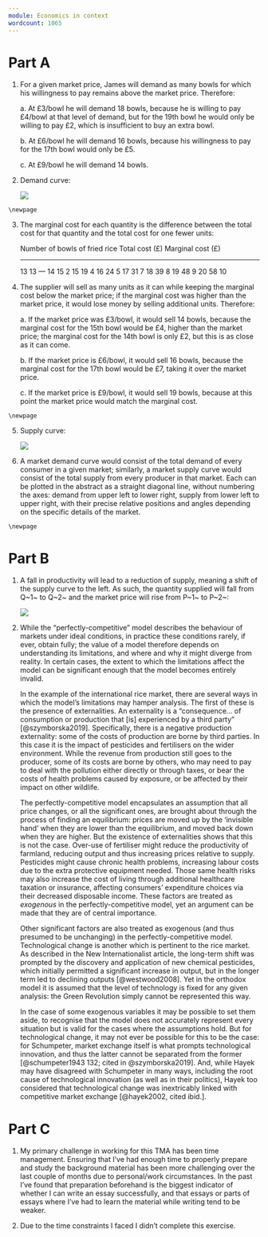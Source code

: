 ```yaml
---
module: Economics in context
wordcount: 1065
---
```


# Part A

1.  For a given market price, James will demand as many bowls for which his willingness to pay remains above the market price. Therefore:

    a.  At £3/bowl he will demand 18 bowls, because he is willing to pay £4/bowl at that level of demand, but for the 19th bowl he would only be willing to pay £2, which is insufficient to buy an extra bowl.

    b.  At £6/bowl he will demand 16 bowls, because his willingness to pay for the 17th bowl would only be £5.

    c.  At £9/bowl he will demand 14 bowls.

2.  Demand curve:

    ![](Demand%20curve.png)

```{=tex}
\newpage
```
3.  The marginal cost for each quantity is the difference between the total cost for that quantity and the total cost for one fewer units:

      Number of bowls of fried rice   Total cost (£)   Marginal cost (£)
      ------------------------------- ---------------- -------------------
      13                              13               —
      14                              15               2
      15                              19               4
      16                              24               5
      17                              31               7
      18                              39               8
      19                              48               9
      20                              58               10

4.  The supplier will sell as many units as it can while keeping the marginal cost below the market price; if the marginal cost was higher than the market price, it would lose money by selling additional units. Therefore:

    a.  If the market price was £3/bowl, it would sell 14 bowls, because the marginal cost for the 15th bowl would be £4, higher than the market price; the marginal cost for the 14th bowl is only £2, but this is as close as it can come.

    b.  If the market price is £6/bowl, it would sell 16 bowls, because the marginal cost for the 17th bowl would be £7, taking it over the market price.

    c.  If the market price is £9/bowl, it would sell 19 bowls, because at this point the market price would match the marginal cost.

```{=tex}
\newpage
```
5.  Supply curve:

    ![](Supply%20curve.png)

6.  A market demand curve would consist of the total demand of every consumer in a given market; similarly, a market supply curve would consist of the total supply from every producer in that market. Each can be plotted in the abstract as a straight diagonal line, without numbering the axes: demand from upper left to lower right, supply from lower left to upper right, with their precise relative positions and angles depending on the specific details of the market.

```{=tex}
\newpage
```
# Part B

1.  A fall in productivity will lead to a reduction of supply, meaning a shift of the supply curve to the left. As such, the quantity supplied will fall from Q~1~ to Q~2~ and the market price will rise from P~1~ to P~2~:

    ![](Supply%3aDemand%20curve.png)

2.  While the “perfectly-competitive” model describes the behaviour of markets under ideal conditions, in practice these conditions rarely, if ever, obtain fully; the value of a model therefore depends on understanding its limitations, and where and why it might diverge from reality. In certain cases, the extent to which the limitations affect the model can be significant enough that the model becomes entirely invalid.

    In the example of the international rice market, there are several ways in which the model’s limitations may hamper analysis. The first of these is the presence of externalities. An externality is a “consequence… of consumption or production that \[is\] experienced by a third party” [@szymborska2019]. Specifically, there is a negative production externality: some of the costs of production are borne by third parties. In this case it is the impact of pesticides and fertilisers on the wider environment. While the revenue from production still goes to the producer, some of its costs are borne by others, who may need to pay to deal with the pollution either directly or through taxes, or bear the costs of health problems caused by exposure, or be affected by their impact on other wildlife.

    The perfectly-competitive model encapsulates an assumption that all price changes, or all the significant ones, are brought about through the process of finding an equilibrium: prices are moved up by the ‘invisible hand’ when they are lower than the equilibrium, and moved back down when they are higher. But the existence of externalities shows that this is not the case. Over-use of fertiliser might reduce the productivity of farmland, reducing output and thus increasing prices relative to supply. Pesticides might cause chronic health problems, increasing labour costs due to the extra protective equipment needed. Those same health risks may also increase the cost of living through additional healthcare taxation or insurance, affecting consumers’ expenditure choices via their decreased disposable income. These factors are treated as *exogenous* in the perfectly-competitive model, yet an argument can be made that they are of central importance.

    Other significant factors are also treated as exogenous (and thus presumed to be unchanging) in the perfectly-competitive model. Technological change is another which is pertinent to the rice market. As described in the New Internationalist article, the long-term shift was prompted by the discovery and application of new chemical pesticides, which initially permitted a significant increase in output, but in the longer term led to declining outputs [@westwood2008]. Yet in the orthodox model it is assumed that the level of technology is fixed for any given analysis: the Green Revolution simply cannot be represented this way.

    In the case of some exogenous variables it may be possible to set them aside, to recognise that the model does not accurately represent every situation but is valid for the cases where the assumptions hold. But for technological change, it may not ever be possible for this to be the case: for Schumpeter, market exchange itself is what prompts technological innovation, and thus the latter cannot be separated from the former [@schumpeter1943 132; cited in @szymborska2019]. And, while Hayek may have disagreed with Schumpeter in many ways, including the root cause of technological innovation (as well as in their politics), Hayek too considered that technological change was inextricably linked with competitive market exchange [@hayek2002, cited ibid.].

# Part C

1.  My primary challenge in working for this TMA has been time management. Ensuring that I’ve had enough time to properly prepare and study the background material has been more challenging over the last couple of months due to personal/work circumstances. In the past I’ve found that preparation beforehand is the biggest indicator of whether I can write an essay successfully, and that essays or parts of essays where I’ve had to learn the material while writing tend to be weaker.

2.  Due to the time constraints I faced I didn’t complete this exercise.
